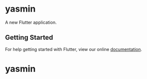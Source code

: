 # yasmin

A new Flutter application.

## Getting Started

For help getting started with Flutter, view our online
[documentation](https://flutter.io/).
# yasmin
